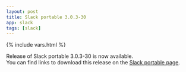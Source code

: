 ```yaml
---
layout: post
title: Slack portable 3.0.3-30
app: slack
tags: [slack]
---
```

{% include vars.html %}

Release of Slack portable 3.0.3-30 is now available.<br />
You can find links to download this release on the [Slack portable page](/app/slack-portable).